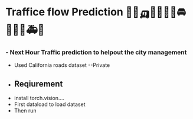 # Traffice flow Prediction 🚓🚕🛺🚙🚌🚐🚎🚘🚜🚛🚒🚑🚗
### - Next Hour Traffic prediction to helpout the city management  
 - Used California roads dataset --Private 
 - ## Reqiurement 
 - install torch.vision.... 
 - First dataload to load dataset 
 - Then run
